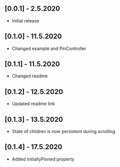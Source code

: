 ## [0.0.1] - 2.5.2020

* Initial release

## [0.1.0] - 11.5.2020

* Changed example and PinController

## [0.1.1] - 11.5.2020

* Changed readme

## [0.1.2] - 12.5.2020

* Updated readme link

## [0.1.3] - 13.5.2020

* State of children is now persistent during scrolling

## [0.1.4] - 17.5.2020

* Added initiallyPinned property